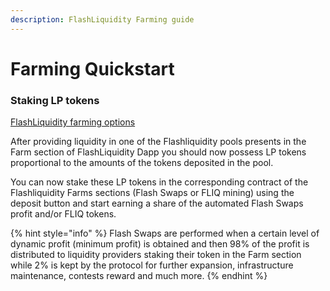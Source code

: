 ```yaml
---
description: FlashLiquidity Farming guide
---
```


# Farming Quickstart

### Staking LP tokens

[FlashLiquidity farming options](../fundamentals/farms/)

After providing liquidity in one of the Flashliquidity pools presents in the Farm section of FlashLiquidity Dapp you should now possess LP tokens proportional to the amounts of the tokens deposited in the pool.

You can now stake these LP tokens in the corresponding contract of the Flashliquidity Farms sections (Flash Swaps or FLIQ mining) using the deposit button and start earning a share of the automated Flash Swaps profit and/or FLIQ tokens.

{% hint style="info" %}
Flash Swaps are performed when a certain level of dynamic profit (minimum profit) is obtained and then 98% of the profit is distributed to liquidity providers staking their token in the Farm section while 2% is kept by the protocol for further expansion, infrastructure maintenance, contests reward and much more.
{% endhint %}
